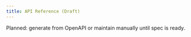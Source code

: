 ```yaml
---
title: API Reference (Draft)
---
```


Planned: generate from OpenAPI or maintain manually until spec is ready.
